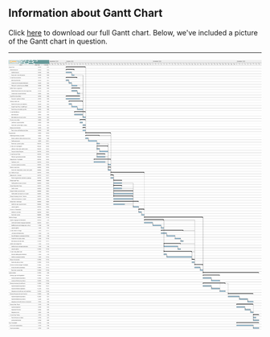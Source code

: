 ## Information about Gantt Chart
Click [here](project-plan/gantt-chart/ganttproject.gan) to download our full Gantt chart. Below, we've included a picture of the Gantt chart in question.

---
![Gantt Chart](project-plan/gantt-chart/ganttproject.png)
